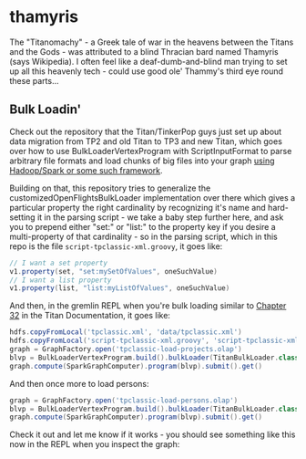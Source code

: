 # thamyris
The "Titanomachy" - a Greek tale of war in the heavens between the Titans and the Gods - was attributed to a blind Thracian bard named Thamyris (says Wikipedia). I often feel like a deaf-dumb-and-blind man trying to set up all this heavenly tech - could use good ole' Thammy's third eye round these parts...

## Bulk Loadin'

Check out the repository that the Titan/TinkerPop guys just set up about data migration from TP2 and old Titan to TP3 and new Titan, which goes over how to use BulkLoaderVertexProgram with ScriptInputFormat to parse arbitrary file formats and load chunks of big files into your graph [using Hadoop/Spark or some such framework](https://github.com/dkuppitz/openflights "Openflights").

Building on that, this repository tries to generalize the customizedOpenFlightsBulkLoader implementation over there which gives a particular property the right cardinality by recognizing it's name and hard-setting it in the parsing script - we take a baby step further here, and ask you to prepend either "set:" or "list:" to the property key if you desire a multi-property of that cardinality - so in the parsing script, which in this repo is the file `script-tpclassic-xml.groovy`, it goes like:

```groovy
// I want a set property
v1.property(set, "set:mySetOfValues", oneSuchValue)
// I want a list property
v1.property(list, "list:myListOfValues", oneSuchValue)
```
And then, in the gremlin REPL when you're bulk loading similar to [Chapter 32](http://s3.thinkaurelius.com/docs/titan/1.0.0/titan-hadoop-tp3.html "Titan Docs") in the Titan Documentation, it goes like:

```groovy
hdfs.copyFromLocal('tpclassic.xml', 'data/tpclassic.xml')
hdfs.copyFromLocal('script-tpclassic-xml.groovy', 'script-tpclassic-xml.groovy')
graph = GraphFactory.open('tpclassic-load-projects.olap')
blvp = BulkLoaderVertexProgram.build().bulkLoader(TitanBulkLoader.class).intermediateBatchSize(2).writeGraph('tpclassic.graph').create(graph)
graph.compute(SparkGraphComputer).program(blvp).submit().get()
```

And then once more to load persons:

```groovy
graph = GraphFactory.open('tpclassic-load-persons.olap')
blvp = BulkLoaderVertexProgram.build().bulkLoader(TitanBulkLoader.class).intermediateBatchSize(2).writeGraph('tpclassic.graph').create(graph)
graph.compute(SparkGraphComputer).program(blvp).submit().get()
```

Check it out and let me know if it works - you should see something like this now in the REPL when you inspect the graph:

